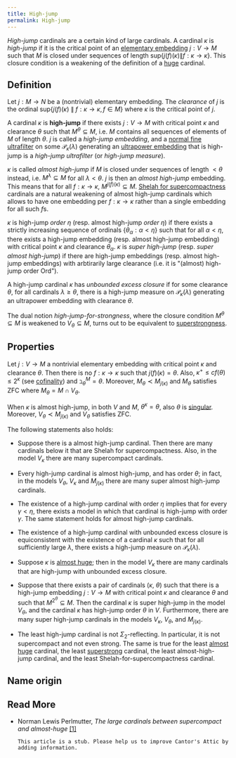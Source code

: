 ```yaml
---
title: High-jump
permalink: High-jump
---
```


*High-jump* cardinals are a certain kind of large cardinals. A cardinal
$\kappa$ is *high-jump* if it is the critical point of an [elementary
embedding](Elementary_embedding "Elementary embedding")
$j:V\to M$ such that $M$ is closed under sequences of length
$\text{sup}\{j(f)(\kappa)\|f:\kappa\to\kappa\}$. This closure
condition is a weakening of the definition of a
[huge](Huge "Huge")
cardinal.

## Definition

Let $j:M\to N$ be a (nontrivial) elementary embedding. The *clearance*
of $j$ is the ordinal $\text{sup}\{j(f)(\kappa)$ $\|$
$f:\kappa\to\kappa,f\in M\}$ where $\kappa$ is the critical point
of $j$.

A cardinal $\kappa$ is **high-jump** if there exists $j:V\to M$ with
critical point $\kappa$ and clearance $\theta$ such that
$M^\theta\subseteq M$, i.e. $M$ contains all sequences of elements of
$M$ of length $\theta$. $j$ is called a *high-jump embedding*, and a
[normal fine
ultrafilter](Filter "Filter")
on some $\mathcal{P}_\kappa(\lambda)$ generating an [ultrapower
embedding](Ultrapower "Ultrapower")
that is high-jump is a *high-jump ultrafilter* (or *high-jump measure*).

$\kappa$ is called *almost high-jump* if $M$ is closed under sequences
of length $<\theta$ instead, i.e. $M^\lambda\subseteq M$ for all
$\lambda<\theta$. $j$ is then an *almost high-jump* embedding. This
means that for all $f:\kappa\to\kappa$, $M^{j(f)(\kappa)}\subseteq
M$.
<a href="Shelah" class="mw-redirect" title="Shelah">Shelah for supercompactness</a>
cardinals are a natural weakening of almost high-jump cardinals which
allows to have one embedding per $f:\kappa\to\kappa$ rather than a
single embedding for all such $f$s.

$\kappa$ is high-jump *order $\eta$* (resp. almost high-jump *order
$\eta$*) if there exists a strictly increasing sequence of ordinals
$\{\theta_\alpha:\alpha<\eta\}$ such that for all
$\alpha<\eta$, there exists a high-jump embedding (resp. almost
high-jump embedding) with critical point $\kappa$ and clearance
$\theta_\alpha$. $\kappa$ is *super high-jump* (resp. *super almost
high-jump*) if there are high-jump embeddings (resp. almost high-jump
embeddings) with arbtirarily large clearance (i.e. it is "(almost)
high-jump order Ord").

A high-jump cardinal $\kappa$ has *unbounded excess closure* if for
some clearance $\theta$, for all cardinals $\lambda\geq\theta$,
there is a high-jump measure on $\mathcal{P}_\kappa(\lambda)$
generating an ultrapower embedding with clearance $\theta$.

The dual notion *high-jump-for-strongness*, where the closure condition
$M^\theta\subseteq M$ is weakened to $V_\theta\subseteq M$, turns
out to be equivalent to
[superstrongness](Superstrong "Superstrong").

## Properties

Let $j:V\to M$ a nontrivial elementary embedding with critical point
$\kappa$ and clearance $\theta$. Then there is no
$f:\kappa\to\kappa$ such that $j(f)(\kappa)=\theta$. Also,
$\kappa^{+}\leq cf(\theta)\leq 2^\kappa$ (see
<a href="Cofinality" class="mw-redirect" title="Cofinality">cofinality</a>)
and $\beth^M_\theta=\theta$. Moreover, $M_\theta\prec
M_{j(\kappa)}$ and $M_\theta$ satisfies ZFC where $M_\theta=M\cap
V_\theta$.

When $\kappa$ is almost high-jump, in both $V$ and $M$,
$\theta^\kappa=\theta$, also $\theta$ is
<a href="Singular" class="mw-redirect" title="Singular">singular</a>.
Moreover, $V_\theta\prec M_{j(\kappa)}$ and $V_\theta$ satisfies
ZFC.

The following statements also holds:

-   Suppose there is a almost high-jump cardinal. Then there are many
    cardinals below it that are Shelah for supercompactness. Also, in
    the model $V_\kappa$ there are many supercompact cardinals.


-   Every high-jump cardinal is almost high-jump, and has order
    $\theta$; in fact, in the models $V_\theta$, $V_\kappa$ and
    $M_{j(\kappa)}$ there are many super almost high-jump cardinals.


-   The existence of a high-jump cardinal with order $\eta$ implies
    that for every $\gamma<\eta$, there exists a model in which
    that cardinal is high-jump with order $\gamma$. The same statement
    holds for almost high-jump cardinals.


-   The existence of a high-jump cardinal with unbounded excess closure
    is equiconsistent with the existence of a cardinal $\kappa$ such
    that for all sufficiently large $\lambda$, there exists a high-jump
    measure on $\mathcal{P}_\kappa(\lambda$).


-   Suppose $\kappa$ is [almost
    huge](Huge "Huge");
    then in the model $V_\kappa$ there are many cardinals that are
    high-jump with unbounded excess closure.


-   Suppose that there exists a pair of cardinals ($\kappa$, $\theta$)
    such that there is a high-jump embedding $j:V\to M$ with critical
    point $\kappa$ and clearance $\theta$ and such that
    $M^{2^\theta}\subseteq M$. Then the cardinal $\kappa$ is super
    high-jump in the model $V_\theta$, and the cardinal $\kappa$ has
    high-jump order $\theta$ in $V$. Furthermore, there are many super
    high-jump cardinals in the models $V_\kappa$, $V_\theta$, and
    $M_{j(\kappa)}$.


-   The least high-jump cardinal is not $\Sigma_2$-reflecting. In
    particular, it is not supercompact and not even strong. The same is
    true for the least [almost
    huge](Huge "Huge")
    cardinal, the least
    [superstrong](Superstrong "Superstrong")
    cardinal, the least almost-high-jump cardinal, and the least
    Shelah-for-supercompactness cardinal.

## Name origin

## Read More

-   Norman Lewis Perlmutter, *The large cardinals between supercompact
    and almost-huge*
    <a href="http://boolesrings.org/perlmutter/files/2013/07/HighJumpForJournal.pdf" class="external autonumber">[1]</a>

  

        This article is a stub. Please help us to improve Cantor's Attic by adding information.


